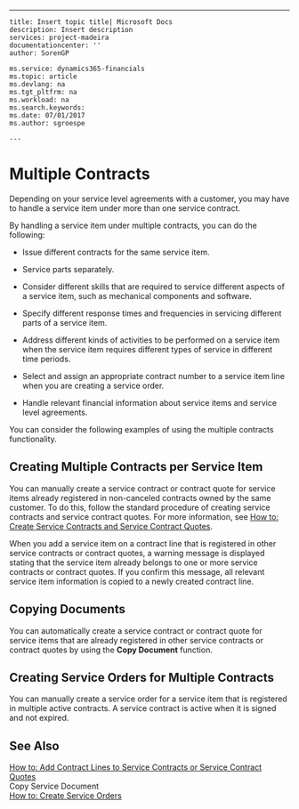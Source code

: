 ---
    title: Insert topic title| Microsoft Docs
    description: Insert description
    services: project-madeira
    documentationcenter: ''
    author: SorenGP

    ms.service: dynamics365-financials
    ms.topic: article
    ms.devlang: na
    ms.tgt_pltfrm: na
    ms.workload: na
    ms.search.keywords:
    ms.date: 07/01/2017
    ms.author: sgroespe

    ---
# Multiple Contracts
Depending on your service level agreements with a customer, you may have to handle a service item under more than one service contract.  
  
 By handling a service item under multiple contracts, you can do the following:  
  
-   Issue different contracts for the same service item.  
  
-   Service parts separately.  
  
-   Consider different skills that are required to service different aspects of a service item, such as mechanical components and software.  
  
-   Specify different response times and frequencies in servicing different parts of a service item.  
  
-   Address different kinds of activities to be performed on a service item when the service item requires different types of service in different time periods.  
  
-   Select and assign an appropriate contract number to a service item line when you are creating a service order.  
  
-   Handle relevant financial information about service items and service level agreements.  
  
 You can consider the following examples of using the multiple contracts functionality.  
  
## Creating Multiple Contracts per Service Item  
 You can manually create a service contract or contract quote for service items already registered in non-canceled contracts owned by the same customer. To do this, follow the standard procedure of creating service contracts and service contract quotes. For more information, see [How to: Create Service Contracts and Service Contract Quotes](../Service/how-to-create-service-contracts-and-service-contract-quotes.md).  
  
 When you add a service item on a contract line that is registered in other service contracts or contract quotes, a warning message is displayed stating that the service item already belongs to one or more service contracts or contract quotes. If you confirm this message, all relevant service item information is copied to a newly created contract line.  
  
## Copying Documents  
 You can automatically create a service contract or contract quote for service items that are already registered in other service contracts or contract quotes by using the **Copy Document** function.  
  
## Creating Service Orders for Multiple Contracts  
 You can manually create a service order for a service item that is registered in multiple active contracts. A service contract is active when it is signed and not expired.  
  
## See Also  
 [How to: Add Contract Lines to Service Contracts or Service Contract Quotes](../Service/how-to-add-contract-lines-to-service-contracts-or-service-contract-quotes.md)   
 Copy Service Document   
 [How to: Create Service Orders](../Service/how-to-create-service-orders.md)